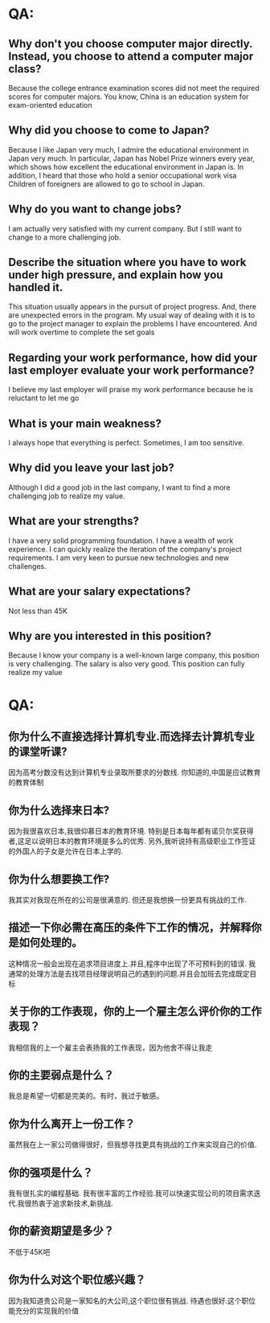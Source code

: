 # QA:

## Why don't you choose computer major directly. Instead, you choose to attend a computer major class?

Because the college entrance examination scores did not meet the required scores for computer majors. You know, China is an education system for exam-oriented education



## Why did you choose to come to Japan?

 Because I like Japan very much, I admire the educational environment in Japan very much. In particular, Japan has Nobel Prize winners every year, which shows how excellent the educational environment in Japan is. In addition, I heard that those who hold a senior occupational work visa Children of foreigners are allowed to go to school in Japan.



## Why do you want to change jobs?

I am actually very satisfied with my current company. But I still want to change to a more challenging job.





## Describe the situation where you have to work under high pressure, and explain how you handled it.

This situation usually appears in the pursuit of project progress. And, there are unexpected errors in the program. My usual way of dealing with it is to go to the project manager to explain the problems I have encountered. And will work overtime to complete the set goals



## Regarding your work performance, how did your last employer evaluate your work performance?

I believe my last employer will praise my work performance because he is reluctant to let me go



## What is your main weakness?

I always hope that everything is perfect. Sometimes, I am too sensitive.



## Why did you leave your last job?

Although I did a good job in the last company, I want to find a more challenging job to realize my value.



## What are your strengths?

I have a very solid programming foundation. I have a wealth of work experience. I can quickly realize the iteration of the company's project requirements. I am very keen to pursue new technologies and new challenges.



## What are your salary expectations?

Not less than 45K



## Why are you interested in this position?

Because I know your company is a well-known large company, this position is very challenging. The salary is also very good. This position can fully realize my value



# QA:

## 你为什么不直接选择计算机专业.而选择去计算机专业的课堂听课?   

因为高考分数没有达到计算机专业录取所要求的分数线. 你知道的,中国是应试教育的教育体制



## 你为什么选择来日本?  

 因为我很喜欢日本,我很仰慕日本的教育环境. 特别是日本每年都有诺贝尔奖获得者,这足以说明日本的教育环境是多么的优秀. 另外,我听说持有高级职业工作签证的外国人的子女是允许在日本上学的.



## 你为什么想要换工作?  

我其实对我现在所在的公司是很满意的. 但还是我想换一份更具有挑战的工作.





## 描述一下你必需在高压的条件下工作的情况，并解释你是如何处理的。

这种情况一般会出现在追求项目进度上.并且,程序中出现了不可预料到的错误.  我通常的处理方法是去找项目经理说明自己的遇到的问题.并且会加班去完成既定目标



## 关于你的工作表现，你的上一个雇主怎么评价你的工作表现？

我相信我的上一个雇主会表扬我的工作表现，因为他舍不得让我走



## 你的主要弱点是什么？

我总是希望一切都是完美的。有时，我过于敏感。



## 你为什么离开上一份工作？

虽然我在上一家公司做得很好，但我想寻找更具有挑战的工作来实现自己的价值.



## 你的强项是什么？

我有很扎实的编程基础. 我有很丰富的工作经验.我可以快速实现公司的项目需求迭代.我很热衷于追求新技术,新挑战.



## 你的薪资期望是多少？

不低于45K吧



## 你为什么对这个职位感兴趣？

因为我知道贵公司是一家知名的大公司,这个职位很有挑战. 待遇也很好.这个职位能充分的实现我的价值
